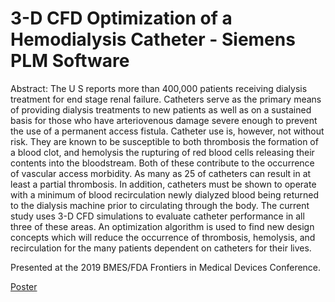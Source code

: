 # 3-D CFD Optimization of a Hemodialysis Catheter - Siemens PLM Software

Abstract: The U S reports more than 400,000 patients receiving dialysis treatment for end stage renal failure. Catheters serve as the primary means of providing dialysis treatments to new patients as well as on a sustained basis for those who have arteriovenous damage severe enough to prevent the use of a permanent access fistula. Catheter use is, however, not without risk. They are known to be susceptible to both thrombosis the formation of a blood clot, and hemolysis the rupturing of red blood cells releasing their contents into the bloodstream. Both of these contribute to the occurrence of vascular access morbidity. As many as 25 of catheters can result in at least a partial thrombosis. In addition, catheters must be shown to operate with a minimum of blood recirculation newly dialyzed blood being returned to the dialysis machine prior to circulating through the body. The current study uses 3-D CFD simulations to evaluate catheter performance in all three of these areas. An optimization algorithm is used to find new design concepts which will reduce the occurrence of thrombosis, hemolysis, and recirculation for the many patients dependent on catheters for their lives.

Presented at the 2019 BMES/FDA Frontiers in Medical Devices Conference.

[Poster](https://github.com/tom-mcilwain/Siemens-3DCatheterOptimization/files/7758373/BMESPoster.pdf)
